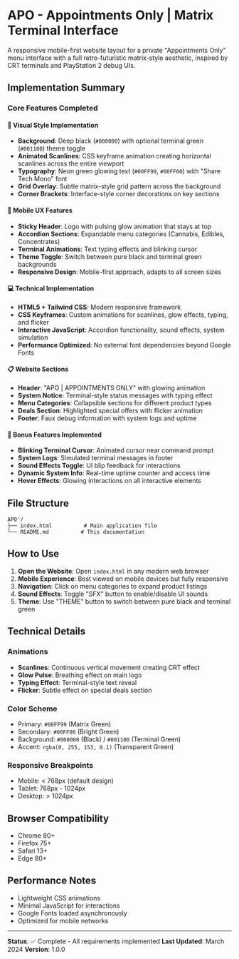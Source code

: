 # APO - Appointments Only | Matrix Terminal Interface

A responsive mobile-first website layout for a private "Appointments Only" menu interface with a full retro-futuristic matrix-style aesthetic, inspired by CRT terminals and PlayStation 2 debug UIs.

## Implementation Summary

### Core Features Completed

#### 🎨 Visual Style Implementation
- **Background**: Deep black (`#000000`) with optional terminal green (`#001100`) theme toggle
- **Animated Scanlines**: CSS keyframe animation creating horizontal scanlines across the entire viewport
- **Typography**: Neon green glowing text (`#00FF99`, `#00FF00`) with "Share Tech Mono" font
- **Grid Overlay**: Subtle matrix-style grid pattern across the background
- **Corner Brackets**: Interface-style corner decorations on key sections

#### 📱 Mobile UX Features
- **Sticky Header**: Logo with pulsing glow animation that stays at top
- **Accordion Sections**: Expandable menu categories (Cannabis, Edibles, Concentrates)
- **Terminal Animations**: Text typing effects and blinking cursor
- **Theme Toggle**: Switch between pure black and terminal green backgrounds
- **Responsive Design**: Mobile-first approach, adapts to all screen sizes

#### 💻 Technical Implementation
- **HTML5 + Tailwind CSS**: Modern responsive framework
- **CSS Keyframes**: Custom animations for scanlines, glow effects, typing, and flicker
- **Interactive JavaScript**: Accordion functionality, sound effects, system simulation
- **Performance Optimized**: No external font dependencies beyond Google Fonts

#### 📋 Website Sections
- **Header**: "APO | APPOINTMENTS ONLY" with glowing animation
- **System Notice**: Terminal-style status messages with typing effect
- **Menu Categories**: Collapsible sections for different product types
- **Deals Section**: Highlighted special offers with flicker animation
- **Footer**: Faux debug information with system logs and uptime

#### 🧪 Bonus Features Implemented
- **Blinking Terminal Cursor**: Animated cursor near command prompt
- **System Logs**: Simulated terminal messages in footer
- **Sound Effects Toggle**: UI blip feedback for interactions
- **Dynamic System Info**: Real-time uptime counter and access time
- **Hover Effects**: Glowing interactions on all interactive elements

## File Structure

```
APO'/
├── index.html          # Main application file
└── README.md          # This documentation
```

## How to Use

1. **Open the Website**: Open `index.html` in any modern web browser
2. **Mobile Experience**: Best viewed on mobile devices but fully responsive
3. **Navigation**: Click on menu categories to expand product listings
4. **Sound Effects**: Toggle "SFX" button to enable/disable UI sounds
5. **Theme**: Use "THEME" button to switch between pure black and terminal green

## Technical Details

### Animations
- **Scanlines**: Continuous vertical movement creating CRT effect
- **Glow Pulse**: Breathing effect on main logo
- **Typing Effect**: Terminal-style text reveal
- **Flicker**: Subtle effect on special deals section

### Color Scheme
- Primary: `#00FF99` (Matrix Green)
- Secondary: `#00FF00` (Bright Green)
- Background: `#000000` (Black) / `#001100` (Terminal Green)
- Accent: `rgba(0, 255, 153, 0.1)` (Transparent Green)

### Responsive Breakpoints
- Mobile: < 768px (default design)
- Tablet: 768px - 1024px
- Desktop: > 1024px

## Browser Compatibility

- Chrome 80+
- Firefox 75+
- Safari 13+
- Edge 80+

## Performance Notes

- Lightweight CSS animations
- Minimal JavaScript for interactions
- Google Fonts loaded asynchronously
- Optimized for mobile networks

---

**Status**: ✅ Complete - All requirements implemented
**Last Updated**: March 2024
**Version**: 1.0.0
